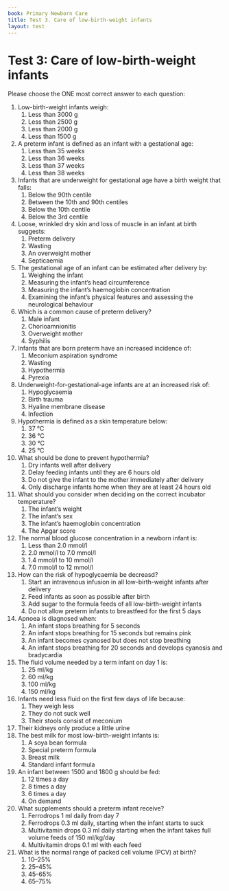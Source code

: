 ```yaml
---
book: Primary Newborn Care
title: Test 3. Care of low-birth-weight infants
layout: test
---
```


# Test 3: Care of low-birth-weight infants

Please choose the ONE most correct answer to each question:

1.	Low-birth-weight infants weigh:
	1.	Less than 3000 g
	1.	Less than 2500 g
	1.	Less than 2000 g
	1.	Less than 1500 g
2.	A preterm infant is defined as an infant with a gestational age:
	1.	Less than 35 weeks
	1.	Less than 36 weeks
	1.	Less than 37 weeks
	1.	Less than 38 weeks
3.	Infants that are underweight for gestational age have a birth weight that falls:
	1.	Below the 90th centile
	1.	Between the 10th and 90th centiles
	1.	Below the 10th centile
	1.	Below the 3rd centile
4.	Loose, wrinkled dry skin and loss of muscle in an infant at birth suggests:
	1.	Preterm delivery
	1.	Wasting
	1.	An overweight mother
	1.	Septicaemia
5.	The gestational age of an infant can be estimated after delivery by:
	1.	Weighing the infant
	1.	Measuring the infant’s head circumference
	1.	Measuring the infant’s haemoglobin concentration
	1.	Examining the infant’s physical features and assessing the neurological behaviour
6.	Which is a common cause of preterm delivery?
	1.	Male infant
	1.	Chorioamnionitis
	1.	Overweight mother
	1.	Syphilis
7.	Infants that are born preterm have an increased incidence of:
	1.	Meconium aspiration syndrome
	1.	Wasting
	1.	Hypothermia
	1.	Pyrexia
8.	Underweight-for-gestational-age infants are at an increased risk of:
	1.	Hypoglycaemia
	1.	Birth trauma
	1.	Hyaline membrane disease
	1.	Infection
9.	Hypothermia is defined as a skin temperature below:
	1.	37 °C
	1.	36 °C
	1.	30 °C
	1.	25 °C
10.	What should be done to prevent hypothermia?
	1.	Dry infants well after delivery
	1.	Delay feeding infants until they are 6 hours old
	1.	Do not give the infant to the mother immediately after delivery
	1.	Only discharge infants home when they are at least 24 hours old
11.	What should you consider when deciding on the correct incubator temperature?
	1.	The infant’s weight
	1.	The infant’s sex
	1.	The infant’s haemoglobin concentration
	1.	The Apgar score
12.	The normal blood glucose concentration in a newborn infant is:
	1.	Less than 2.0 mmol/l
	1.	2.0 mmol/l to 7.0 mmol/l
	1.	1.4 mmol/l to 10 mmol/l
	1.	7.0 mmol/l to 12 mmol/l
13.	How can the risk of hypoglycaemia be decreasd?
	1.	Start an intravenous infusion in all low-birth-weight infants after delivery
	1.	Feed infants as soon as possible after birth
	1.	Add sugar to the formula feeds of all low-birth-weight infants
	1.	Do not allow preterm infants to breastfeed for the first 5 days
14.	Apnoea is diagnosed when:
	1.	An infant stops breathing for 5 seconds
	1.	An infant stops breathing for 15 seconds but remains pink
	1.	An infant becomes cyanosed but does not stop breathing
	1.	An infant stops breathing for 20 seconds and develops cyanosis and bradycardia
15.	The fluid volume needed by a term infant on day 1 is:
	1.	25 ml/kg
	1.	60 ml/kg
	1.	100 ml/kg
	1.	150 ml/kg
16.	Infants need less fluid on the first few days of life because:
	1.	They weigh less
	1.	They do not suck well
	1.	Their stools consist of meconium
1.	Their kidneys only produce a little urine
17.	The best milk for most low-birth-weight infants is:
	1.	A soya bean formula
	1.	Special preterm formula
	1.	Breast milk
	1.	Standard infant formula
18.	An infant between 1500 and 1800 g should be fed:
	1.	12 times a day
	1.	8 times a day
	1.	6 times a day
	1.	On demand
19.	What supplements should a preterm infant receive?
	1.	Ferrodrops 1 ml daily from day 7
	1.	Ferrodrops 0.3 ml daily, starting when the infant starts to suck
	1.	Multivitamin drops 0.3 ml daily starting when the infant takes full volume feeds of 150 ml/kg/day
	1.	Multivitamin drops 0.1 ml with each feed
20.	What is the normal range of packed cell volume (PCV) at birth?
	1.	10–25%
	1.	25–45%
	1.	45–65%
	1.	65–75%